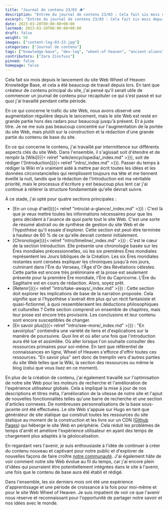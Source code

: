 ```yaml
---
title: "Journal de contenu 23/03 🪵"
description: "Entrée du journal de contenu 23/03 : Cela fait six mois depuis le lancement du site Web Wheel of Heaven Knowledge Base, et cela a été beaucoup de travail depuis lors. En tant que créateur de contenu principal du site, j'ai pensé qu'il serait utile de commencer un journal de contenu pour récapituler ce qui s'est passé et sur quoi j'ai travaillé pendant cette période."
excerpt: "Entrée du journal de contenu 23/03 : Cela fait six mois depuis le lancement du site Web Wheel of Heaven Knowledge Base, et cela a été beaucoup de travail depuis lors. En tant que créateur de contenu principal du site, j'ai pensé qu'il serait utile de commencer un journal de contenu pour récapituler ce qui s'est passé et sur quoi j'ai travaillé pendant cette période."
date: 2023-03-20T00:00:00+00:00
lastmod: 2023-03-20T00:00:00+00:00
draft: false
weight: 50
images: ["content-log-03-23.jpg"]
categories: ["Journal de contenu"]
tags: ["knowledge-base", "dev-log", "wheel-of-heaven", "ancient-aliens", "intelligent-design", "raëlism"]
contributors: ["Zara Zinsfuss"]
pinned: false
homepage: false
---
```


Cela fait six mois depuis le lancement du site Web Wheel of Heaven Knowledge Base, et cela a été beaucoup de travail depuis lors. En tant que créateur de contenu principal du site, j'ai pensé qu'il serait utile de commencer un journal de contenu pour récapituler ce qui s'est passé et sur quoi j'ai travaillé pendant cette période.

En ce qui concerne le trafic du site Web, nous avons observé une augmentation régulière depuis le lancement, mais le site Web est resté en grande partie hors des radars pour beaucoup jusqu'à présent. Et à juste titre. Je ne me suis pas beaucoup concentré sur l'augmentation de la portée du site Web, mais plutôt sur la construction et la rédaction d'une grande partie du contenu de base du site.

En ce qui concerne le contenu, j'ai travaillé par intermittence sur différents aspects clés du site Web. Dans l'ensemble, il s'agissait soit d'étendre et de remplir la [Wiki]({{< relref "wiki/encyclopedia/_index.md" >}}), soit de rédiger l'[Introduction]({{< relref "intro/_index.md" >}}). Passer du temps à rédiger la Wiki m'a vraiment aidé à mettre par écrit toutes les idées et les données circonstancielles qui remplissent toujours ma tête et me tiennent éveillé la nuit, tandis que la rédaction de l'Introduction est ma véritable priorité, mais le processus d'écriture y est beaucoup plus lent car j'ai continué à réitérer la structure fondamentale qu'elle devrait suivre.

À ce stade, j'ai opté pour quatre sections principales :

- [En un coup d'œil]({{< relref "intro/at-a-glance/_index.md" >}}) : C'est là que je veux mettre toutes les informations nécessaires pour que les gens décident à l'avance de quoi parle tout le site Web. C'est une sorte de résumé abstrait ou de synthèse de gestion du site Web et de l'hypothèse qu'il essaie d'explorer. Cette section est peut-être terminée à hauteur de 60 % de ce qu'elle devrait contenir initialement.
- [Chronologie]({{< relref "intro/timeline/_index.md" >}}) : C'est le cœur de la section Introduction. Elle présente une chronologie basée sur les Ères mondiales précessionnelles, où les six premières Ères mondiales représentent les Jours bibliques de la Création. Les six Ères mondiales restantes sont censées expliquer les chroniques jusqu'à nos jours, culminant dans l'Ère du Verseau, l'Âge d'Or des Révélations célestes. Cette partie est encore très préliminaire et la prose est seulement présente pour la première Ère mondiale, l'Ère du Capricorne. L'Ère du Sagittaire est en cours de rédaction. Alors, soyez prêt.
- [Retenir]({{< relref "intro/take-aways/_index.md" >}}) : Cette section doit explorer les implications de base de la narration proposée. Cela signifie que si l'hypothèse s'avérait être plus qu'un récit fantaisiste et quasi-fictionnel, à quoi ressembleraient les déductions philosophiques et culturelles ? Cette section comprend un ensemble de chapitres, mais leur prose est encore très provisoire. Les conclusions et leur contenu sont encore susceptibles de changer.
- [En savoir plus]({{< relref "intro/see-more/_index.md" >}}) : "En savoirplus" contiendra une variété de liens et d'explications sur la manière de poursuivre. Quoi lire et où aller une fois que l'introduction aura été lue et assimilée. Où aller lorsque l'on souhaite consulter des ressources primaires pour soi-même. En tant que référentiel de connaissances en ligne, Wheel of Heaven s'efforce d'offrir toutes ces ressources. "En savoir plus" sert donc de tremplin vers d'autres parties du site Web telles que la Wiki, la section des ressources ou même le blog (celui que vous lisez en ce moment).

En plus de la création de contenu, j'ai également travaillé sur l'optimisation de notre site Web pour les moteurs de recherche et l'amélioration de l'expérience utilisateur globale. Cela a impliqué la mise à jour de nos descriptions et titres méta, l'amélioration de la vitesse de notre site et l'ajout de nouvelles fonctionnalités telles qu'une barre de recherche et une section d'articles connexes. De nombreuses personnalisations de la base sous-jacente ont été effectuées. Le site Web s'appuie sur Hugo en tant que générateur de site statique qui construit toutes les ressources du site statique au moment de la construction et les livre sur un CDN ([Github Pages](https://pages.github.com/)) qui héberge le site Web en périphérie. Cela réduit les problèmes de temps d'arrêt et améliore l'expérience utilisateur en ayant des temps de chargement plus adaptés à la géolocalisation.

En regardant vers l'avenir, je suis enthousiaste à l'idée de continuer à créer du contenu nouveau et captivant pour notre public et d'explorer de nouvelles façons de faire croître [notre communauté](https://github.com/orgs/wheelofheaven/discussions). J'ai également hâte de voir comment notre site Web évolue au fil du temps, car j'ai encore plein d'idées qui pourraient être potentiellement intégrées dans le site à l'avenir, une fois que le contenu de base aura été établi et rédigé.

Dans l'ensemble, les six derniers mois ont été une expérience d'apprentissage et une période de croissance à la fois pour moi-même et pour le site Web Wheel of Heaven. Je suis impatient de voir ce que l'avenir nous réserve et reconnaissant pour l'opportunité de partager notre savoir et nos idées avec le monde.
